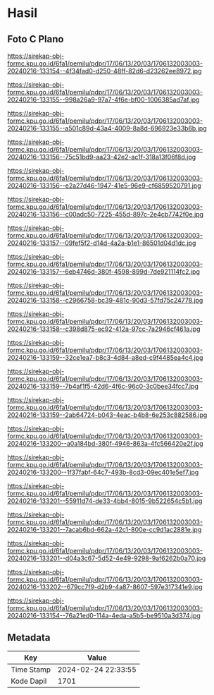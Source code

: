 # Hasil

## Foto C Plano

https://sirekap-obj-formc.kpu.go.id/6fa1/pemilu/pdpr/17/06/13/20/03/1706132003003-20240216-133154--4f34fad0-d250-48ff-82d6-d23262ee8972.jpg

https://sirekap-obj-formc.kpu.go.id/6fa1/pemilu/pdpr/17/06/13/20/03/1706132003003-20240216-133155--998a26a9-97a7-4f6e-bf00-1006385ad7af.jpg

https://sirekap-obj-formc.kpu.go.id/6fa1/pemilu/pdpr/17/06/13/20/03/1706132003003-20240216-133155--a501c89d-43a4-4009-8a8d-696923e33b6b.jpg

https://sirekap-obj-formc.kpu.go.id/6fa1/pemilu/pdpr/17/06/13/20/03/1706132003003-20240216-133156--75c51bd9-aa23-42e2-ac1f-318a13f06f8d.jpg

https://sirekap-obj-formc.kpu.go.id/6fa1/pemilu/pdpr/17/06/13/20/03/1706132003003-20240216-133156--e2a27d46-1947-41e5-96e9-cf6859520791.jpg

https://sirekap-obj-formc.kpu.go.id/6fa1/pemilu/pdpr/17/06/13/20/03/1706132003003-20240216-133156--c00adc50-7225-455d-897c-2e4cb7742f0e.jpg

https://sirekap-obj-formc.kpu.go.id/6fa1/pemilu/pdpr/17/06/13/20/03/1706132003003-20240216-133157--09fef5f2-d14d-4a2a-b1e1-86501d04d1dc.jpg

https://sirekap-obj-formc.kpu.go.id/6fa1/pemilu/pdpr/17/06/13/20/03/1706132003003-20240216-133157--6eb4746d-380f-4598-899d-7de921114fc2.jpg

https://sirekap-obj-formc.kpu.go.id/6fa1/pemilu/pdpr/17/06/13/20/03/1706132003003-20240216-133158--c2966758-bc39-481c-90d3-57fd75c24778.jpg

https://sirekap-obj-formc.kpu.go.id/6fa1/pemilu/pdpr/17/06/13/20/03/1706132003003-20240216-133158--c398d875-ec92-412a-97cc-7a2946cf461a.jpg

https://sirekap-obj-formc.kpu.go.id/6fa1/pemilu/pdpr/17/06/13/20/03/1706132003003-20240216-133159--32ce1ea7-b8c3-4d84-a8ed-c9f4485ea4c4.jpg

https://sirekap-obj-formc.kpu.go.id/6fa1/pemilu/pdpr/17/06/13/20/03/1706132003003-20240216-133159--7b4af1f5-42d6-4f6c-96c0-3c0bee34fcc7.jpg

https://sirekap-obj-formc.kpu.go.id/6fa1/pemilu/pdpr/17/06/13/20/03/1706132003003-20240216-133159--2ab64724-b043-4eac-b4b8-6e253c882586.jpg

https://sirekap-obj-formc.kpu.go.id/6fa1/pemilu/pdpr/17/06/13/20/03/1706132003003-20240216-133200--a0a184bd-380f-4946-863a-4fc566420e2f.jpg

https://sirekap-obj-formc.kpu.go.id/6fa1/pemilu/pdpr/17/06/13/20/03/1706132003003-20240216-133200--1f37fabf-64c7-493b-8cd3-09ec401e5ef7.jpg

https://sirekap-obj-formc.kpu.go.id/6fa1/pemilu/pdpr/17/06/13/20/03/1706132003003-20240216-133201--55911d74-de33-4bb4-8015-9b522654c5b1.jpg

https://sirekap-obj-formc.kpu.go.id/6fa1/pemilu/pdpr/17/06/13/20/03/1706132003003-20240216-133201--7acab6bd-662a-42c1-800e-cc9d1ac2881e.jpg

https://sirekap-obj-formc.kpu.go.id/6fa1/pemilu/pdpr/17/06/13/20/03/1706132003003-20240216-133201--d04a3c67-5d52-4e49-9298-9af6262b0a70.jpg

https://sirekap-obj-formc.kpu.go.id/6fa1/pemilu/pdpr/17/06/13/20/03/1706132003003-20240216-133202--679cc7f9-d2b9-4a87-8607-597e317341e9.jpg

https://sirekap-obj-formc.kpu.go.id/6fa1/pemilu/pdpr/17/06/13/20/03/1706132003003-20240216-133154--76a21ed0-114a-4eda-a5b5-be9510a3d374.jpg


## Metadata

| Key        | Value               |
| ---------- | ------------------- |
| Time Stamp | 2024-02-24 22:33:55 |
| Kode Dapil | 1701                |



